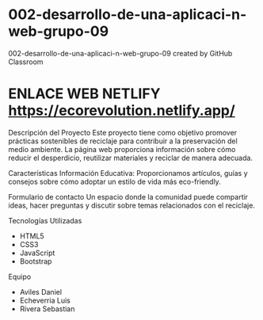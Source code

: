# 002-desarrollo-de-una-aplicaci-n-web-grupo-09
002-desarrollo-de-una-aplicaci-n-web-grupo-09 created by GitHub Classroom
# ENLACE WEB NETLIFY https://ecorevolution.netlify.app/

Descripción del Proyecto
Este proyecto tiene como objetivo promover prácticas sostenibles de reciclaje para contribuir a la preservación del medio ambiente. La página web proporciona información sobre cómo reducir el desperdicio, reutilizar materiales y reciclar de manera adecuada.

Características
Información Educativa: 
Proporcionamos artículos, guías y consejos sobre cómo adoptar un estilo de vida más eco-friendly.

Formulario de contacto
Un espacio donde la comunidad puede compartir ideas, hacer preguntas y discutir sobre temas relacionados con el reciclaje.

Tecnologías Utilizadas
- HTML5
- CSS3
- JavaScript
- Bootstrap

Equipo
- Aviles Daniel
- Echeverria Luis
- Rivera Sebastian
